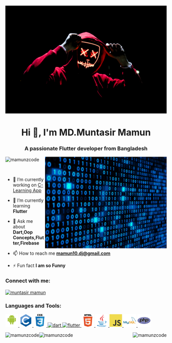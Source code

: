 ![logo](https://github.com/mamunZcode/mamunZcode/blob/main/profile.png)

<h1 align="center">Hi 👋, I'm MD.Muntasir Mamun</h1>

<h3 align="center">A passionate Flutter developer from Bangladesh</h3>

<img align="right" alt="coading" width="380" src="https://github.com/mamunZcode/mamunZcode/blob/main/SUV4.gif" />

<p align="left"> <img src="https://komarev.com/ghpvc/?username=mamunzcode&label=Profile%20views&color=0e75b6&style=flat" alt="mamunzcode" /> </p>

<p align="left"> <a href="https://twitter.com/" target="blank"><img src="https://img.shields.io/twitter/follow/?logo=twitter&style=for-the-badge" alt="" /></a> </p>

- 🔭 I’m currently working on [C-Learning App](https://github.com/mamunZcode/c_app)

- 🌱 I’m currently learning **Flutter**

- 💬 Ask me about **Dart,Oop Concepts,Flutter,Firebase**

- 📫 How to reach me **mamun10.dj@gmail.com**

- ⚡ Fun fact **I am so Funny**

<h3 align="left">Connect with me:</h3>
<p align="left">
<a href="https://fb.com/muntasir mamun" target="blank"><img align="center" src="https://raw.githubusercontent.com/rahuldkjain/github-profile-readme-generator/master/src/images/icons/Social/facebook.svg" alt="muntasir mamun" height="30" width="40" /></a>
</p>

<h3 align="left">Languages and Tools:</h3>
<p align="left"> <a href="https://developer.android.com" target="_blank" rel="noreferrer"> <img src="https://raw.githubusercontent.com/devicons/devicon/master/icons/android/android-original-wordmark.svg" alt="android" width="40" height="40"/> </a> <a href="https://www.cprogramming.com/" target="_blank" rel="noreferrer"> <img src="https://raw.githubusercontent.com/devicons/devicon/master/icons/c/c-original.svg" alt="c" width="40" height="40"/> </a> <a href="https://www.w3schools.com/css/" target="_blank" rel="noreferrer"> <img src="https://raw.githubusercontent.com/devicons/devicon/master/icons/css3/css3-original-wordmark.svg" alt="css3" width="40" height="40"/> </a> <a href="https://dart.dev" target="_blank" rel="noreferrer"> <img src="https://www.vectorlogo.zone/logos/dartlang/dartlang-icon.svg" alt="dart" width="40" height="40"/> </a> <a href="https://flutter.dev" target="_blank" rel="noreferrer"> <img src="https://www.vectorlogo.zone/logos/flutterio/flutterio-icon.svg" alt="flutter" width="40" height="40"/> </a> <a href="https://www.w3.org/html/" target="_blank" rel="noreferrer"> <img src="https://raw.githubusercontent.com/devicons/devicon/master/icons/html5/html5-original-wordmark.svg" alt="html5" width="40" height="40"/> </a> <a href="https://www.java.com" target="_blank" rel="noreferrer"> <img src="https://raw.githubusercontent.com/devicons/devicon/master/icons/java/java-original.svg" alt="java" width="40" height="40"/> </a> <a href="https://developer.mozilla.org/en-US/docs/Web/JavaScript" target="_blank" rel="noreferrer"> <img src="https://raw.githubusercontent.com/devicons/devicon/master/icons/javascript/javascript-original.svg" alt="javascript" width="40" height="40"/> </a> <a href="https://www.mysql.com/" target="_blank" rel="noreferrer"> <img src="https://raw.githubusercontent.com/devicons/devicon/master/icons/mysql/mysql-original-wordmark.svg" alt="mysql" width="40" height="40"/> </a> <a href="https://www.php.net" target="_blank" rel="noreferrer"> <img src="https://raw.githubusercontent.com/devicons/devicon/master/icons/php/php-original.svg" alt="php" width="40" height="40"/> </a> </p>

<p><img align="left" src="https://github-readme-stats.vercel.app/api/top-langs?username=mamunzcode&show_icons=true&locale=en&layout=compact" alt="mamunzcode" /></p>


<p><img align="right" src="https://github-readme-stats.vercel.app/api?username=mamunzcode&show_icons=true&locale=en" alt="mamunzcode" /></p>

<p><img align="left" src="https://github-readme-streak-stats.herokuapp.com/?user=mamunzcode&" alt="mamunzcode" /></p>
